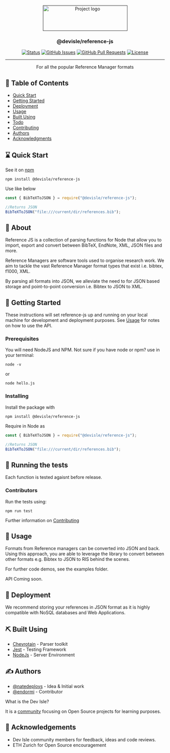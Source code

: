 <p align="center">
  <br>
  <a href="" rel="noopener">
 <img width=267px height=80px src="https://i.imgur.com/K4zwgBt.png" alt="Project logo"></a>
</p>

<h3 align="center">@devisle/reference-js</h3>

<div align="center">

[![Status](https://img.shields.io/badge/status-development-important.svg)]()
[![GitHub Issues](https://img.shields.io/github/issues/devisle/reference-js)](https://github.com/devisle/reference-js/issues)
[![GitHub Pull Requests](https://img.shields.io/github/issues-pr/devisle/reference-js)](https://github.com/devisle/reference-js/pulls)
[![License](https://img.shields.io/badge/license-MIT-blue.svg)](/LICENSE)

</div>

---

<p align="center"> For all the popular Reference Manager formats
    <br> 
</p>

## 📝 Table of Contents

- [Quick Start](#quick)
- [Getting Started](#getting_started)
- [Deployment](#deployment)
- [Usage](#usage)
- [Built Using](#built_using)
- [Todo](TODO.md)
- [Contributing](CONTRIBUTING.md)
- [Authors](#authors)
- [Acknowledgments](#acknowledgement)

## ⌛️ Quick Start <a name = "quick"></a>

See it on [npm](https://www.npmjs.com/package/@devisle/reference-js)

```
npm install @devisle/reference-js
```

Use like below

```js
const { BibTeXToJSON } = require("@devisle/reference-js");

//Returns JSON
BibTeXToJSON("file:///current/dir/references.bib");
```

## 🧐 About <a name = "about"></a>

Reference JS is a collection of parsing functions for Node that allow you to import, export and convert between BibTeX, EndNote, XML, JSON files and more.

Reference Managers are software tools used to organise research work. We aim to tackle the vast Reference Manager format types that exist i.e. bibtex, f1000, XML. 

By parsing all formats into JSON, we alleviate the need to for JSON based storage and point-to-point conversion i.e. Bibtex to JSON to XML.

## 🏁 Getting Started <a name = "getting_started"></a>

These instructions will set reference-js up and running on your local machine for development and deployment purposes. See [Usage](#usage) for notes on how to use the API.

### Prerequisites

You will need NodeJS and NPM. Not sure if you have node or npm? use in your terminal:

```
node -v
```

or

```
node hello.js
```

### Installing

Install the package with

```
npm install @devisle/reference-js
```

Require in Node as

```js
const { BibTeXToJSON } = require("@devisle/reference-js");

//Returns JSON
BibTeXToJSON("file:///current/dir/references.bib");
```

## 🔧 Running the tests <a name = "tests"></a>

Each function is tested agaisnt before release.

### Contributors

Run the tests using:

```
npm run test
```

Further information on [Contributing](CONTRIBUTING.md)

## 🎈 Usage <a name="usage"></a>

Formats from Reference managers can be converted into JSON and back. Using this approach, you are able to leverage the library to convert between other formats e.g. Bibtex to JSON to RIS behind the scenes.

For further code demos, see the examples folder.

API Coming soon.

## 🚀 Deployment <a name = "deployment"></a>

We recommend storing your references in JSON format as it is highly compatible with NoSQL databases and Web Applications.

## ⛏️ Built Using <a name = "built_using"></a>

- [Chevrotain](https://sap.github.io/chevrotain/docs/) - Parser toolkit
- [Jest](https://jestjs.io/) - Testing Framework
- [NodeJs](https://nodejs.org/en/) - Server Environment

## ✍️ Authors <a name = "authors"></a>

- [@natedeploys](https://github.com/Natedeploys) - Idea & Initial work
- [@endormi](https://github.com/endormi) - Contributor

What is the Dev Isle?

It is a [community](https://github.com/devisle) focusing on Open Source projects for learning purposes.

## 🎉 Acknowledgements <a name = "acknowledgement"></a>

- Dev Isle community members for feedback, ideas and code reviews.
- ETH Zurich for Open Source encouragement
